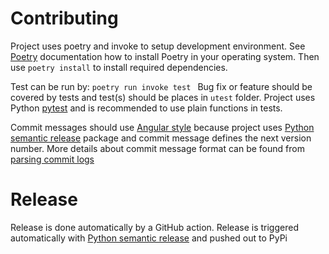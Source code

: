 # Contributing
Project uses poetry and invoke to setup development environment. See [Poetry](https://python-poetry.org/)
documentation how to install Poetry in your operating system. Then use `poetry install` to
install required dependencies.

Test can be run by: `poetry run invoke test
`
Bug fix or feature should be covered by tests and test(s) should be places in `utest` folder. Project uses
Python [pytest](https://docs.pytest.org) and is recommended to use plain functions in tests.

Commit messages should use [Angular style](https://github.com/angular/angular.js/blob/master/DEVELOPERS.md#commits)
because project uses [Python semantic release](https://python-semantic-release.readthedocs.io/en/latest/index.html#)
package and commit message defines the next version number. More details about commit message format can be found from
[parsing commit logs](https://python-semantic-release.readthedocs.io/en/latest/commit-log-parsing.html#commit-log-parsing)

# Release 
Release is done automatically by a GitHub action. Release is triggered automatically with
[Python semantic release](https://python-semantic-release.readthedocs.io/en/latest/index.html#) and pushed out to PyPi

